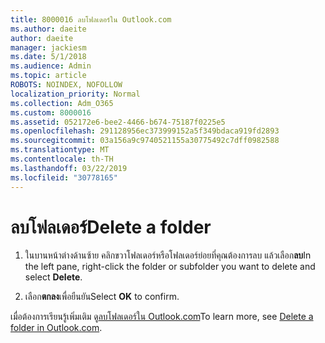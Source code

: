 ```yaml
---
title: 8000016 ลบโฟลเดอร์ใน Outlook.com
ms.author: daeite
author: daeite
manager: jackiesm
ms.date: 5/1/2018
ms.audience: Admin
ms.topic: article
ROBOTS: NOINDEX, NOFOLLOW
localization_priority: Normal
ms.collection: Adm_O365
ms.custom: 8000016
ms.assetid: 052172e6-bee2-4466-b674-75187f0225e5
ms.openlocfilehash: 291128956ec373999152a5f349bdaca919fd2893
ms.sourcegitcommit: 03a156a9c9740521155a30775492c7dff0982588
ms.translationtype: MT
ms.contentlocale: th-TH
ms.lasthandoff: 03/22/2019
ms.locfileid: "30778165"
---
```

# <a name="delete-a-folder"></a><span data-ttu-id="e85c5-102">ลบโฟลเดอร์</span><span class="sxs-lookup"><span data-stu-id="e85c5-102">Delete a folder</span></span>

1. <span data-ttu-id="e85c5-103">ในบานหน้าต่างด้านซ้าย คลิกขวาโฟลเดอร์หรือโฟลเดอร์ย่อยที่คุณต้องการลบ แล้วเลือก**ลบ**</span><span class="sxs-lookup"><span data-stu-id="e85c5-103">In the left pane, right-click the folder or subfolder you want to delete and select **Delete**.</span></span> 
    
2. <span data-ttu-id="e85c5-104">เลือก**ตกลง**เพื่อยืนยัน</span><span class="sxs-lookup"><span data-stu-id="e85c5-104">Select **OK** to confirm.</span></span> 
    
<span data-ttu-id="e85c5-105">เมื่อต้องการเรียนรู้เพิ่มเติม ดู[ลบโฟลเดอร์ใน Outlook.com](https://go.microsoft.com/fwlink/p/?linkid=873134)</span><span class="sxs-lookup"><span data-stu-id="e85c5-105">To learn more, see [Delete a folder in Outlook.com](https://go.microsoft.com/fwlink/p/?linkid=873134).</span></span>
  

